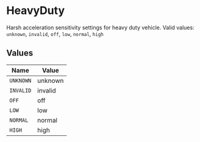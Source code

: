 # HeavyDuty

Harsh acceleration sensitivity settings for heavy duty vehicle.  Valid values: `unknown`, `invalid`, `off`, `low`, `normal`, `high`


## Values

| Name      | Value     |
| --------- | --------- |
| `UNKNOWN` | unknown   |
| `INVALID` | invalid   |
| `OFF`     | off       |
| `LOW`     | low       |
| `NORMAL`  | normal    |
| `HIGH`    | high      |